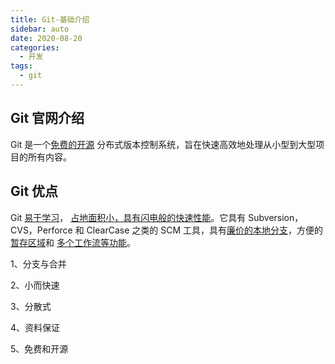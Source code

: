 ```yaml
---
title: Git-基础介绍
sidebar: auto
date: 2020-08-20
categories:
  - 开发
tags:
  - git
---
```


## Git 官网介绍

Git 是一个[免费的开源](https://git-scm.com/about/free-and-open-source) 分布式版本控制系统，旨在快速高效地处理从小型到大型项目的所有内容。

## Git 优点

Git [易于学习](https://git-scm.com/doc)， [占地面积小，具有闪电般的快速性能](https://git-scm.com/about/small-and-fast)。它具有 Subversion，CVS，Perforce 和 ClearCase 之类的 SCM 工具，具有[廉价的本地分支](https://git-scm.com/about/branching-and-merging)，方便的[暂存区域](https://git-scm.com/about/staging-area)和 [多个工作流等功能](https://git-scm.com/about/distributed)。

1、分支与合并

2、小而快速

3、分散式

4、资料保证

5、免费和开源

